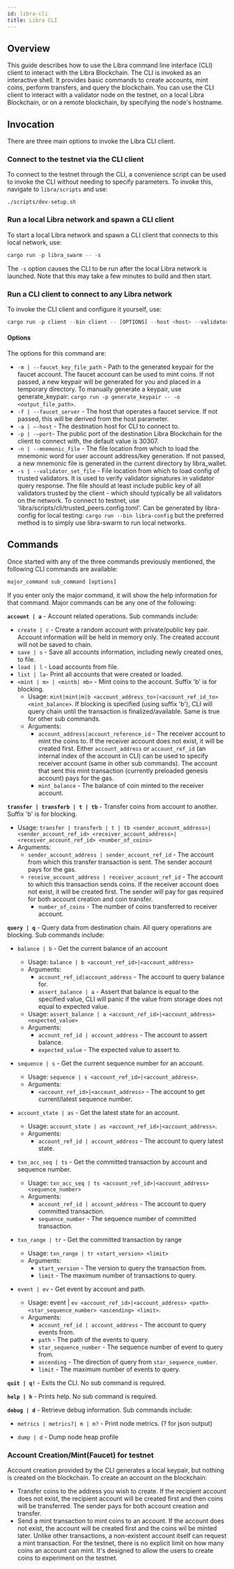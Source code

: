 ```yaml
---
id: libra-cli
title: Libra CLI
---
```

## Overview

This guide describes how to use the Libra command line interface (CLI) client to interact with the Libra Blockchain. The CLI is invoked as an interactive shell. It provides basic commands to create accounts, mint coins, perform transfers, and query the blockchain. You can use the CLI client to interact with a validator node on the testnet, on a local Libra Blockchain, or on a remote blockchain, by specifying the node's hostname.

## Invocation
There are three main options to invoke the Libra CLI client.

### Connect to the testnet via the CLI client
To connect to the testnet through the CLI, a convenience script can be used to invoke the CLI without needing to specify parameters.  To invoke this, navigate to `libra/scripts` and use:

```
./scripts/dev-setup.sh
```

### Run a local Libra network and spawn a CLI client
To start a local Libra network and spawn a CLI client that connects to this local network, use:
```rust
cargo run -p libra_swarm -- -s

```
The `-s` option causes the CLI to be run after the local Libra network is launched.  Note that this may take a few minutes to build and then start.

### Run a CLI client to connect to any Libra network
To invoke the CLI client and configure it yourself, use:

```rust
cargo run -p client --bin client -- [OPTIONS] --host <host> --validator_set_file <validator_set_file>

```

#### Options

The options for this command are:

* `-m | --faucet_key_file_path` - Path to the generated keypair for the faucet account. The faucet account can be used to mint coins. If not passed, a new keypair will be generated for you and placed in a temporary directory. To manually generate a keypair, use generate_keypair: `cargo run -p generate_keypair -- -o <output_file_path>`.
* `-f | --faucet_server` - The host that operates a faucet service. If not passed, this will be derived from the host parameter.
* `-a | —-host` - The destination host for CLI to connect to.
* `-p | -—port`- The public port of the destination Libra Blockchain for the client to connect with, the default value is 30307.
* `-n | --mnemonic_file` - The file location from which to load the mnemonic word for user account address/key generation. If not passed, a new mnemonic file is generated in the current directory by libra_wallet.
* `-s | --validator_set_file` - File location from which to load config of trusted validators. It is used to verify validator signatures in validator query response. The file should at least include public key of all validators trusted by the client - which should typically be all validators on the network. To connect to testnet, use 'libra/scripts/cli/trusted_peers.config.toml'. Can be generated by libra-config for local testing: `cargo run --bin libra-config` but the preferred method is to simply use libra-swarm to run local networks.

## Commands

Once started with any of the three commands previously mentioned, the following CLI commands are available:

```rust
major_command sub_command [options]
```

If you enter only the major command, it will show the help information for that command. Major commands can be any one of the following:

 **`account | a`** -  Account related operations. Sub commands include:

  * `create | c` -  Create a random account with private/public key pair. Account information will be held in memory only. The created account will not be saved to chain.
  * `save | s` - Save all accounts information, including newly created ones, to file.
  * `load | l` - Load accounts from file.
  * `list | la`- Print all accounts that were created or loaded.
  * `<mint | m> | <mintb| mb>` - Mint coins to the account. Suffix 'b' is for blocking.
      * Usage:  `mint|mint|m|b <account_address_to>|<account_ref_id_to> <mint_balance>`. If blocking is specified (using suffix 'b'), CLI will query chain until the transaction is finalized/available. Same is true for other sub commands.
      * Arguments:
          * `account_address|account_reference_id` - The receiver account to mint the coins to. If the receiver account does not exist, it will be created first. Either `account_address` or `account_ref_id` (an internal index of the account in CLI) can be used to specify receiver account (same in other sub commands). The account that sent this mint transaction (currently preloaded genesis account) pays for the gas.
          * `mint_balance` - The balance of coin minted to the receiver account.

**`transfer | transferb | t | tb`** - Transfer coins from account to another. Suffix 'b' is for blocking.

* Usage: `transfer | transferb | t | tb <sender_account_address>|<sender_account_ref_id> <receiver_account_address>|<receiver_account_ref_id> <number_of_coins>`
* Arguments:
   * `sender_account_address | sender_account_ref_id` - The account from which this transfer transaction is sent. The sender account pays for the gas.
   * `receive_account_address | receiver_account_ref_id` - The account to which this transaction sends coins. If the receiver account does not exist, it will be created first. The sender will pay for gas required for both account creation and coin transfer.
      * `number_of_coins` - The number of coins transferred to receiver account.

**`query | q`** - Query data from destination chain. All query operations are blocking. Sub commands include:

  * `balance | b` - Get the current balance of an account

     * Usage: `balance | b <account_ref_id>|<account_address>`
     * Arguments:
         * `account_ref_id|account_address` - The account to query balance for.
         * `assert_balance | a` - Assert that balance is equal to the specified value, CLI will panic if the value from storage does not equal to expected value.
     * Usage: `assert_balance | a <account_ref_id>|<account_address> <expected_value>`
     * Arguments:
         * `account_ref_id | account_address` - The account to assert balance.
         * `expected_value` - The expected value to assert to.

  * `sequence | s` - Get the current sequence number for an account.

      * Usage: `sequence | s <account_ref_id>|<account_address>`.
      * Arguments:
          * `<account_ref_id>|<account_address>` - The account to get current/latest sequence number.
  * `account_state | as` - Get the latest state for an account.

      * Usage: `account_state | as <account_ref_id>|<account_address>`.
      * Arguments:
          * `account_ref_id | account_address` - The account to query latest state.
  * `txn_acc_seq | ts` - Get the committed transaction by account and sequence number.

      * Usage: `txn_acc_seq | ts <account_ref_id>|<account_address> <sequence_number>`
      * Arguments:
          * `account_ref_id | account_address` - The account to query committed transaction.
          * `sequence_number` - The sequence number of committed transaction.
  * `txn_range | tr` - Get the committed transaction by range

      * Usage: `txn_range | tr <start_version> <limit>`
      * Arguments:
          * `start_version` - The version to query the transaction from.
          * `limit` - The maximum number of transactions to query.
  * `event | ev` - Get event by account and path.

      * Usage: event | `ev <account_ref_id>|<account_address> <path> <star_sequence_number> <ascending> <limit>`.
      * Arguments:
          * `account_ref_id | account_address` - The account to query events from.
          * `path` - The path of the events to query.
          * `star_sequence_number` - The sequence number of event to query from.
          * `ascending` - The direction of query from `star_sequence_number`.
          * `limit` - The maximum number of events to query.

**`quit | q!`** - Exits the CLI. No sub command is required.

**`help | h`** - Prints help. No sub command is required.

**`debug | d`** - Retrieve debug information. Sub commands include:

   * `metrics | metrics?| m | m?` - Print node metrics. (? for json output)

   * `dump | d` - Dump node heap profile

### Account Creation/Mint(Faucet) for testnet

Account creation provided by the CLI generates a local keypair, but nothing is created on the blockchain. To create an account on the blockchain:

* Transfer coins to the address you wish to create. If the recipient account does not exist, the recipient account will be created first and then coins will be transferred. The sender pays for both account creation and transfer.
* Send a mint transaction to mint coins to an account. If the account does not exist, the account will be created first and the coins wil be minted later. Unlike other transactions, a non-existent account itself can request a mint transaction.  For the testnet, there is no explicit limit on how many coins an account can mint. It's designed to allow the users to create coins to experiment on the testnet.



